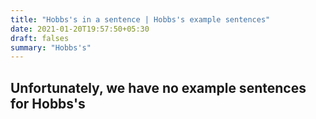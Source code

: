 ```yaml
---
title: "Hobbs's in a sentence | Hobbs's example sentences"
date: 2021-01-20T19:57:50+05:30
draft: falses
summary: "Hobbs's"
---
```

## Unfortunately, we have no example sentences for Hobbs's                 
